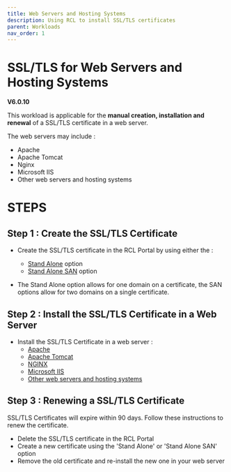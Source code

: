 ```yaml
---
title: Web Servers and Hosting Systems 
description: Using RCL to install SSL/TLS certificates
parent: Workloads
nav_order: 1
---
```


# SSL/TLS for Web Servers and Hosting Systems 
**V6.0.10**

This workload is applicable for the **manual creation, installation and renewal** of a SSL/TLS certificate in a web server.

The web servers may include : 

 - Apache
 - Apache Tomcat
 - Nginx
 - Microsoft IIS
 - Other web servers and hosting systems

# STEPS

## Step 1 : Create the SSL/TLS Certificate

- Create the SSL/TLS certificate in the RCL Portal by using either the :
    - [Stand Alone](../portal/stand-alone.md) option
    - [Stand Alone SAN](../portal/stand-alone-san.md) option

- The Stand Alone option allows for one domain on a certificate, the SAN options allow for two domains on a single certificate.

## Step 2 : Install the SSL/TLS Certificate in a Web Server

- Install the SSL/TLS Certificate in a web server :
    - [Apache](../installations/apache.md)
    - [Apache Tomcat](../installations/apache-tomcat.md)
    - [NGINX](../installations/nginx.md)
    - [Microsoft IIS](../installations/iis.md)
    - [Other web servers and hosting systems](../installations/web-servers.md)

## Step 3 : Renewing a SSL/TLS Certificate

SSL/TLS Certificates will expire within 90 days. Follow these instructions to renew the certificate.

- Delete the SSL/TLS certificate in the RCL Portal
- Create a new certificate using the 'Stand Alone' or 'Stand Alone SAN' option
- Remove the old certificate and re-install the new one in your web server
